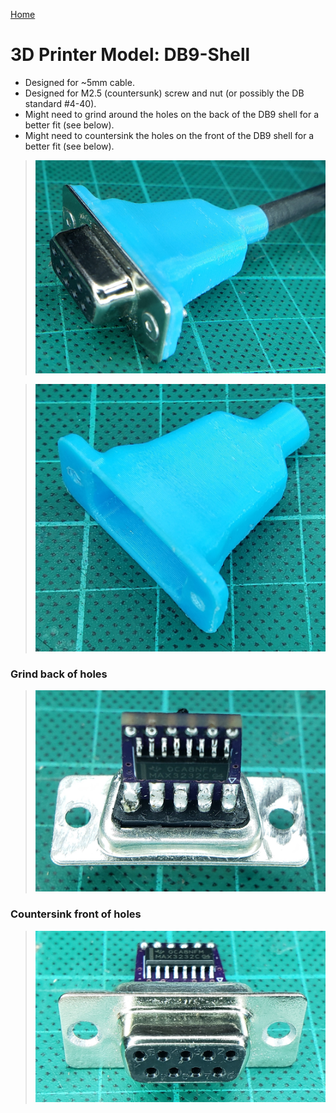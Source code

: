 [Home](/README.md)
# 3D Printer Model: DB9-Shell

- Designed for ~5mm cable.
- Designed for M2.5 (countersunk) screw and nut (or possibly the DB standard #4-40).
- Might need to grind around the holes on the back of the DB9 shell for a better fit (see below).
- Might need to countersink the holes on the front of the DB9 shell for a better fit (see below).

> ![Installed](https://github.com/serisman/HIDman-mini/blob/main/pictures/DB9-to-TTL%20-%20Shell%20Installed.jpg?raw=true)

> ![3D Printed](https://github.com/serisman/HIDman-mini/blob/main/3D%20Printer%20Models/DB9-Shell/DB9-Shell.jpg?raw=true)

### Grind back of holes
> ![Grind back](https://github.com/serisman/HIDman-mini/blob/main/pictures/DB9%20-%20grind%20back.jpg?raw=true)

### Countersink front of holes
> ![Countersink front](https://github.com/serisman/HIDman-mini/blob/main/pictures/DB9%20-%20countersink%20front.jpg?raw=true)
